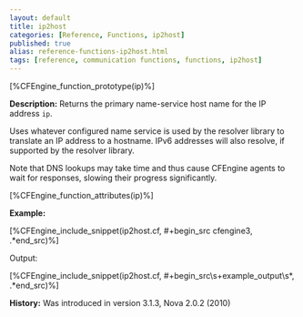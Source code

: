 ```yaml
---
layout: default
title: ip2host
categories: [Reference, Functions, ip2host]
published: true
alias: reference-functions-ip2host.html
tags: [reference, communication functions, functions, ip2host]
---
```


[%CFEngine_function_prototype(ip)%]

**Description:** Returns the primary name-service host name for the IP address 
`ip`.

Uses whatever configured name service is used by the resolver library to
translate an IP address to a hostname. IPv6 addresses will also resolve,
if supported by the resolver library.

Note that DNS lookups may take time and thus cause CFEngine agents to
wait for responses, slowing their progress significantly.

[%CFEngine_function_attributes(ip)%]

**Example:**

[%CFEngine_include_snippet(ip2host.cf, #\+begin_src cfengine3, .*end_src)%]

Output:

[%CFEngine_include_snippet(ip2host.cf, #\+begin_src\s+example_output\s*, .*end_src)%]

**History:** Was introduced in version 3.1.3, Nova 2.0.2 (2010)
